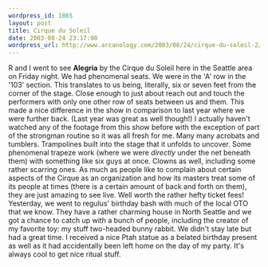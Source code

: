 ```yaml
--- 
wordpress_id: 1865
layout: post
title: Cirque du Soleil
date: 2003-08-24 23:17:00
wordpress_url: http://www.arcanology.com/2003/08/24/cirque-du-soleil-2/
---
```

R and I went to see <strong>Alegria</strong> by the Cirque du Soleil here in the Seattle area on Friday night. We had phenomenal seats. We were in the 'A' row in the '103' section. This translates to us being, literally, six or seven feet from the corner of the stage. Close enough to just about reach out and touch the performers with only one other row of seats between us and them. This made a nice difference in the show in comparison to last year where we were further back. (Last year was great as well though!) I actually haven't watched any of the footage from this show before with the exception of part of the strongman routine so it was all fresh for me. Many many acrobats and tumblers. Trampolines built into the stage that it unfolds to uncover. Some phenomenal trapeze work (where we were <em>directly</em> under the net beneath them) with something like six guys at once. Clowns as well, including some rather scarring ones. As much as people like to complain about certain aspects of the Cirque as an organization and how its masters treat some of its people at times (there is a certain amount of back and forth on them), they are just amazing to see live. Well worth the rather hefty ticket fees! Yesterday, we went to regulus' birthday bash with much of the local OTO that we know. They have a rather charming house in North Seattle and we got a chance to catch up with a bunch of people, including the creator of my favorite toy: my stuff two-headed bunny rabbit. We didn't stay late but had a great time. I received a nice Ptah statue as a belated birthday present as well as it had accidentally been left home on the day of my party. It's always cool to get nice ritual stuff.